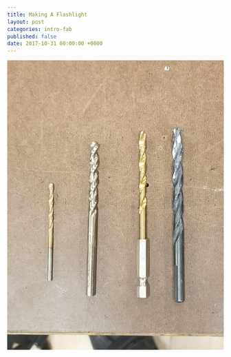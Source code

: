 ```yaml
---
title: Making A Flashlight
layout: post
categories: intro-fab
published: false
date: 2017-10-31 00:00:00 +0000
---
```

![](/blog/assets/introfab_1_2.jpg)